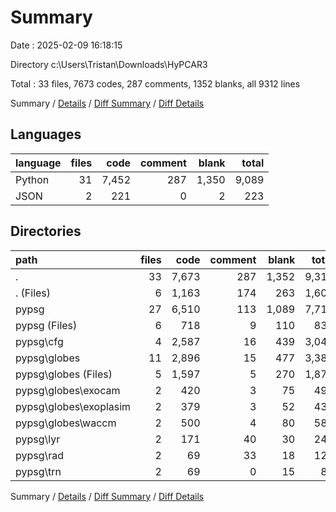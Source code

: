 # Summary

Date : 2025-02-09 16:18:15

Directory c:\\Users\\Tristan\\Downloads\\HyPCAR3

Total : 33 files,  7673 codes, 287 comments, 1352 blanks, all 9312 lines

Summary / [Details](details.md) / [Diff Summary](diff.md) / [Diff Details](diff-details.md)

## Languages
| language | files | code | comment | blank | total |
| :--- | ---: | ---: | ---: | ---: | ---: |
| Python | 31 | 7,452 | 287 | 1,350 | 9,089 |
| JSON | 2 | 221 | 0 | 2 | 223 |

## Directories
| path | files | code | comment | blank | total |
| :--- | ---: | ---: | ---: | ---: | ---: |
| . | 33 | 7,673 | 287 | 1,352 | 9,312 |
| . (Files) | 6 | 1,163 | 174 | 263 | 1,600 |
| pypsg | 27 | 6,510 | 113 | 1,089 | 7,712 |
| pypsg (Files) | 6 | 718 | 9 | 110 | 837 |
| pypsg\\cfg | 4 | 2,587 | 16 | 439 | 3,042 |
| pypsg\\globes | 11 | 2,896 | 15 | 477 | 3,388 |
| pypsg\\globes (Files) | 5 | 1,597 | 5 | 270 | 1,872 |
| pypsg\\globes\\exocam | 2 | 420 | 3 | 75 | 498 |
| pypsg\\globes\\exoplasim | 2 | 379 | 3 | 52 | 434 |
| pypsg\\globes\\waccm | 2 | 500 | 4 | 80 | 584 |
| pypsg\\lyr | 2 | 171 | 40 | 30 | 241 |
| pypsg\\rad | 2 | 69 | 33 | 18 | 120 |
| pypsg\\trn | 2 | 69 | 0 | 15 | 84 |

Summary / [Details](details.md) / [Diff Summary](diff.md) / [Diff Details](diff-details.md)